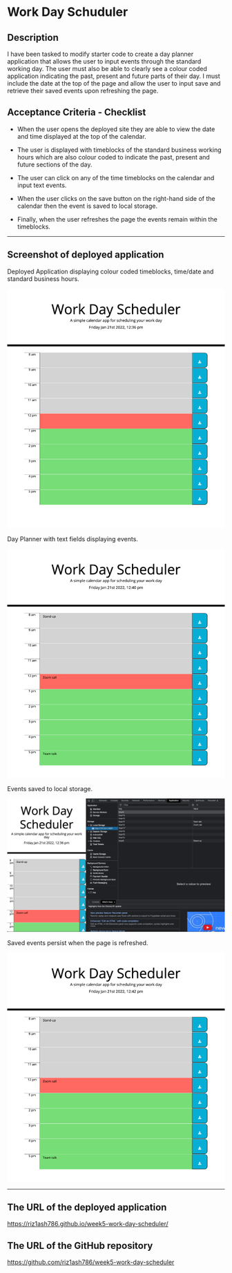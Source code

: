 # Work Day Schuduler

## Description

I have been tasked to modify starter code to create a day planner application that allows the user to input events through the standard working day. The user must also be able to clearly see a colour coded application indicating the past, present and future parts of their day. I must include the date at the top of the page and allow the user to input save and retrieve their saved events upon refreshing the page.

## Acceptance Criteria - Checklist

- When the user opens the deployed site they are able to view the date and time displayed at the top of the calendar.

- The user is displayed with timeblocks of the standard business working hours which are also colour coded to indicate the past, present and future sections of the day.

- The user can click on any of the time timeblocks on the calendar and input text events.

- When the user clicks on the save button on the right-hand side of the calendar then the event is saved to local storage.

- Finally, when the user refreshes the page the events remain within the timeblocks.

---

## Screenshot of deployed application

Deployed Application displaying colour coded timeblocks, time/date and standard business hours.

![colour coded timeblocks, date/time and working hours](./images/deployed-application.png)

Day Planner with text fields displaying events.

![planner timeblocks including user input text events](./images/saved-events-inputtext-deployed-application.png)

Events saved to local storage.

![events saved to local storage](./images/localstorage-console.png)

Saved events persist when the page is refreshed.

![saved events persist on refresh](./images/saved-events-persist-on-refresh.png)

---

## The URL of the deployed application

https://riz1ash786.github.io/week5-work-day-scheduler/

## The URL of the GitHub repository

https://github.com/riz1ash786/week5-work-day-scheduler
